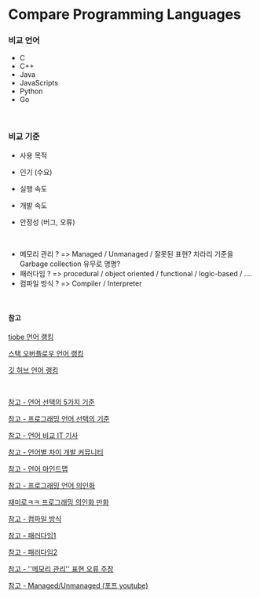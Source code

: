 # Compare Programming Languages



### 비교 언어

* C
* C++
* Java
* JavaScripts
* Python
* Go

<br/>

### 비교 기준

* 사용 목적

* 인기 (수요)
* 실행 속도
* 개발 속도
* 안정성 (버그, 오류)

<br/>

* 메모리 관리 ? => Managed / Unmanaged / 잘못된 표현? 차라리 기준을 Garbage collection 유무로 명명?
* 패러다임 ? => procedural / object oriented / functional / logic-based / ....
* 컴파일 방식 ? => Compiler / Interpreter 

<br/>

#### 참고

[tiobe 언어 랭킹](https://www.tiobe.com/tiobe-index/)

[스택 오버플로우 언어 랭킹](https://insights.stackoverflow.com/survey/2019#technology)

[깃 허브 언어 랭킹](https://www.benfrederickson.com/ranking-programming-languages-by-github-users/)

<br/>

[참고 - 언어 선택의 5가지 기준](https://sjquant.tistory.com/43)

[참고 - 프로그래밍 언어 선택의 기준](https://brunch.co.kr/@hwchoi/9)

[참고 - 언어 비교 IT 기사](http://www.itworld.co.kr/news/124767?page=0,1)

[참고 - 언어별 차이 개발 커뮤니티](https://okky.kr/article/449759)

[참고 - 언어 마인드맵](http://mcchae.egloos.com/11148354)

[참고 - 프로그래밍 언어 의인화](https://redmist.tistory.com/30)

[재미로ㅋㅋ 프로그래밍 의인화 만화](http://www.inven.co.kr/board/webzine/2652/462866)

[참고 - 컴파일 방식](https://ndb796.tistory.com/9)

[참고 - 패러다임1](https://freshrimpsushi.tistory.com/1361)

[참고 - 패러다임2](https://tech.peoplefund.co.kr/2018/11/28/programming-paradigm-and-python-kor.html)

[참고 - ''메모리 관리'' 표현 오류 주장](https://blog.seulgi.kim/2019/04/managed-language-vs-unmanaged-langauge.html)

[참고 - Managed/Unmanaged (포프 youtube)](https://www.youtube.com/watch?v=ESU2IkFj9VM&feature=emb_logo)

